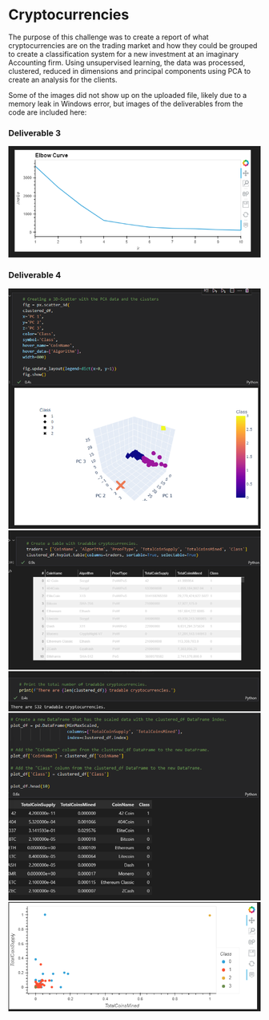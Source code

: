 # Cryptocurrencies

The purpose of this challenge was to create a report of what cryptocurrencies are on the trading market and how they could be grouped to create a classification system for a new investment at an imaginary Accounting firm.  Using unsupervised learning, the data was processed, clustered, reduced in dimensions and principal components using PCA to create an analysis for the clients.

Some of the images did not show up on the uploaded file, likely due to a memory leak in Windows error, but images of the deliverables from the code are included here:
### Deliverable 3
![Deliverable 3](Resources/D3_elbow_curve.png)

### Deliverable 4
![Deliverable 4](Resources/D4_3D_Scatter.png)
![Deliverable 4.2](Resources/D4_Table.png)
![Deliverable 4.3](Resources/D4_Total_Crypto.png)
![Deliverable 4.4](Resources/D4_DataFrame_scaled_clustered.png)
![Deliverable 4.5](Resources/D4_Scatter_Plot.png)
